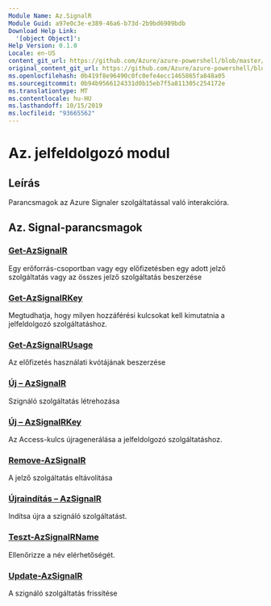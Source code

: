 ```yaml
---
Module Name: Az.SignalR
Module Guid: a97e0c3e-e389-46a6-b73d-2b9bd6909bdb
Download Help Link:
  '[object Object]': 
Help Version: 0.1.0
Locale: en-US
content_git_url: https://github.com/Azure/azure-powershell/blob/master/src/SignalR/SignalR/help/Az.SignalR.md
original_content_git_url: https://github.com/Azure/azure-powershell/blob/master/src/SignalR/SignalR/help/Az.SignalR.md
ms.openlocfilehash: 0b419f8e96490c0fc0efe4ecc1465865fa848a05
ms.sourcegitcommit: 0b94b9566124331d0b15eb7f5a811305c254172e
ms.translationtype: MT
ms.contentlocale: hu-HU
ms.lasthandoff: 10/15/2019
ms.locfileid: "93665562"
---
```

# Az. jelfeldolgozó modul
## Leírás
Parancsmagok az Azure Signaler szolgáltatással való interakcióra.

## Az. Signal-parancsmagok
### [Get-AzSignalR](Get-AzSignalR.md)
Egy erőforrás-csoportban vagy egy előfizetésben egy adott jelző szolgáltatás vagy az összes jelző szolgáltatás beszerzése

### [Get-AzSignalRKey](Get-AzSignalRKey.md)
Megtudhatja, hogy milyen hozzáférési kulcsokat kell kimutatnia a jelfeldolgozó szolgáltatáshoz.

### [Get-AzSignalRUsage](Get-AzSignalRUsage.md)
Az előfizetés használati kvótájának beszerzése

### [Új – AzSignalR](New-AzSignalR.md)
Szignáló szolgáltatás létrehozása

### [Új – AzSignalRKey](New-AzSignalRKey.md)
Az Access-kulcs újragenerálása a jelfeldolgozó szolgáltatáshoz.

### [Remove-AzSignalR](Remove-AzSignalR.md)
A jelző szolgáltatás eltávolítása

### [Újraindítás – AzSignalR](Restart-AzSignalR.md)
Indítsa újra a szignáló szolgáltatást.

### [Teszt-AzSignalRName](Test-AzSignalRName.md)
Ellenőrizze a név elérhetőségét.

### [Update-AzSignalR](Update-AzSignalR.md)
A szignáló szolgáltatás frissítése

